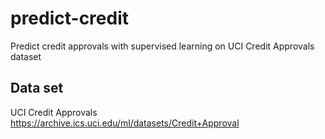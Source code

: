 # predict-credit
Predict credit approvals with supervised learning on UCI Credit Approvals dataset

## Data set
UCI Credit Approvals
https://archive.ics.uci.edu/ml/datasets/Credit+Approval
